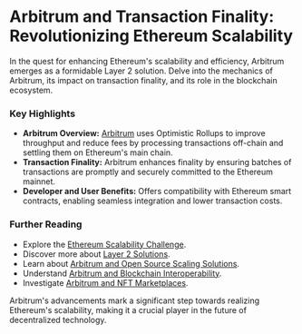 # Arbitrum and Transaction Finality: Revolutionizing Ethereum Scalability

In the quest for enhancing Ethereum's scalability and efficiency, Arbitrum emerges as a formidable Layer 2 solution. Delve into the mechanics of Arbitrum, its impact on transaction finality, and its role in the blockchain ecosystem.

### Key Highlights

- **Arbitrum Overview:** [Arbitrum](https://arbitrum.io/) uses Optimistic Rollups to improve throughput and reduce fees by processing transactions off-chain and settling them on Ethereum's main chain.
- **Transaction Finality:** Arbitrum enhances finality by ensuring batches of transactions are promptly and securely committed to the Ethereum mainnet.
- **Developer and User Benefits:** Offers compatibility with Ethereum smart contracts, enabling seamless integration and lower transaction costs.

### Further Reading

- Explore the [Ethereum Scalability Challenge](https://ethereum.org/en/developers/docs/scaling/).
- Discover more about [Layer 2 Solutions](https://ethereum.org/en/developers/docs/layer-2-scaling/).
- Learn about [Arbitrum and Open Source Scaling Solutions](https://www.license-token.com/wiki/arbitrum-and-open-source-scaling-solutions).
- Understand [Arbitrum and Blockchain Interoperability](https://www.license-token.com/wiki/arbitrum-and-blockchain-interoperability).
- Investigate [Arbitrum and NFT Marketplaces](https://www.license-token.com/wiki/arbitrum-and-nft-marketplaces).

Arbitrum's advancements mark a significant step towards realizing Ethereum's scalability, making it a crucial player in the future of decentralized technology.